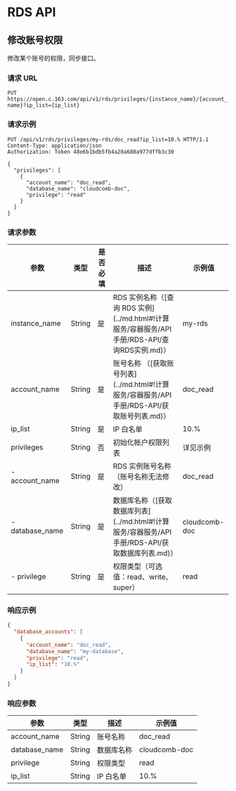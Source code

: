 # RDS API

## 修改账号权限

修改某个账号的权限，同步接口。

### 请求 URL

`PUT https://open.c.163.com/api/v1/rds/privileges/{instance_name}/{account_name}?ip_list={ip_list}`

### 请求示例

```http
PUT /api/v1/rds/privileges/my-rds/doc_read?ip_list=10.% HTTP/1.1
Content-Type: application/json
Authorization: Token 48e6b1bdb5fb4a28a680a977dffb3c30

{
  "privileges": [
    {
      "account_name": "doc_read",
      "database_name": "cloudcomb-doc",
      "privilege": "read"
    }
  ]
}
```

### 请求参数

|       参数      |  类型  | 是否必填 |                                               描述                                               |    示例值     |
|-----------------|--------|----------|--------------------------------------------------------------------------------------------------|---------------|
| instance_name   | String | 是       | RDS 实例名称（[查询 RDS 实例](../md.html#!计算服务/容器服务/API 手册/RDS-API/查询RDS实例.md)）   | my-rds        |
| account_name    | String | 是       | 账号名称 （[获取账号列表](../md.html#!计算服务/容器服务/API 手册/RDS-API/获取账号列表.md)）      | doc_read      |
| ip_list         | String | 是       | IP 白名单                                                                                        | 10.%          |
| privileges      | String | 否       | 初始化帐户权限列表                                                                               | 详见示例      |
| - account_name  | String | 是       | RDS 实例账号名称（账号名称无法修改）                                                             | doc_read      |
| - database_name | String | 是       | 数据库名称（[获取数据库列表](../md.html#!计算服务/容器服务/API 手册/RDS-API/获取数据库列表.md)） | cloudcomb-doc |
| - privilege     | String | 是       | 权限类型（可选值：read、write、super）                                                           | read          |


### 响应示例

```json
{
  "database_accounts": [
    {
      "account_name": "doc_read",
      "database_name": "my-database",
      "privilege": "read",
      "ip_list": "10.%"
    }
  ]
}
```

### 响应参数

|      参数     |  类型  |    描述    |    示例值     |
|---------------|--------|------------|---------------|
| account_name  | String | 账号名称   | doc_read      |
| database_name | String | 数据库名称 | cloudcomb-doc |
| privilege     | String | 权限类型   | read          |
| ip_list       | String | IP 白名单  | 10.%          |




